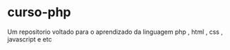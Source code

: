 # curso-php
Um repositorio voltado para o aprendizado da linguagem php , html , css , javascript e etc
